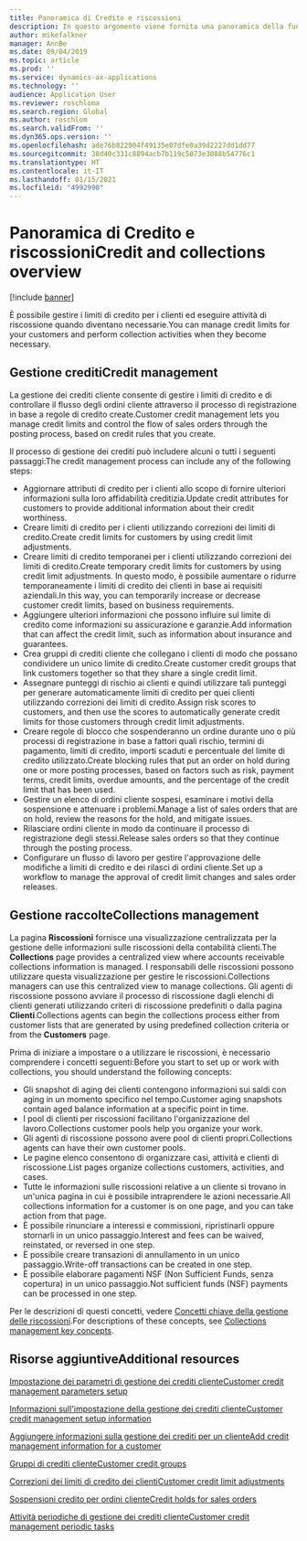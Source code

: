 ```yaml
---
title: Panoramica di Credito e riscossioni
description: In questo argomento viene fornita una panoramica della funzionalità Credito e riscossioni.
author: mikefalkner
manager: AnnBe
ms.date: 09/04/2019
ms.topic: article
ms.prod: ''
ms.service: dynamics-ax-applications
ms.technology: ''
audience: Application User
ms.reviewer: roschloma
ms.search.region: Global
ms.author: roschlom
ms.search.validFrom: ''
ms.dyn365.ops.version: ''
ms.openlocfilehash: ade76b822904f49135e07dfe0a39d2227dd1dd77
ms.sourcegitcommit: 38d40c331c8894acb7b119c5073e3088b54776c1
ms.translationtype: HT
ms.contentlocale: it-IT
ms.lasthandoff: 01/15/2021
ms.locfileid: "4992990"
---
```

# <a name="credit-and-collections-overview"></a><span data-ttu-id="98133-103">Panoramica di Credito e riscossioni</span><span class="sxs-lookup"><span data-stu-id="98133-103">Credit and collections overview</span></span>

[!include [banner](../includes/banner.md)]

<span data-ttu-id="98133-104">È possibile gestire i limiti di credito per i clienti ed eseguire attività di riscossione quando diventano necessarie.</span><span class="sxs-lookup"><span data-stu-id="98133-104">You can manage credit limits for your customers and perform collection activities when they become necessary.</span></span>

## <a name="credit-management"></a><span data-ttu-id="98133-105">Gestione crediti</span><span class="sxs-lookup"><span data-stu-id="98133-105">Credit management</span></span>

<span data-ttu-id="98133-106">La gestione dei crediti cliente consente di gestire i limiti di credito e di controllare il flusso degli ordini cliente attraverso il processo di registrazione in base a regole di credito create.</span><span class="sxs-lookup"><span data-stu-id="98133-106">Customer credit management lets you manage credit limits and control the flow of sales orders through the posting process, based on credit rules that you create.</span></span>

<span data-ttu-id="98133-107">Il processo di gestione dei crediti può includere alcuni o tutti i seguenti passaggi:</span><span class="sxs-lookup"><span data-stu-id="98133-107">The credit management process can include any of the following steps:</span></span>

- <span data-ttu-id="98133-108">Aggiornare attributi di credito per i clienti allo scopo di fornire ulteriori informazioni sulla loro affidabilità creditizia.</span><span class="sxs-lookup"><span data-stu-id="98133-108">Update credit attributes for customers to provide additional information about their credit worthiness.</span></span>
- <span data-ttu-id="98133-109">Creare limiti di credito per i clienti utilizzando correzioni dei limiti di credito.</span><span class="sxs-lookup"><span data-stu-id="98133-109">Create credit limits for customers by using credit limit adjustments.</span></span>
- <span data-ttu-id="98133-110">Creare limiti di credito temporanei per i clienti utilizzando correzioni dei limiti di credito.</span><span class="sxs-lookup"><span data-stu-id="98133-110">Create temporary credit limits for customers by using credit limit adjustments.</span></span> <span data-ttu-id="98133-111">In questo modo, è possibile aumentare o ridurre temporaneamente i limiti di credito dei clienti in base ai requisiti aziendali.</span><span class="sxs-lookup"><span data-stu-id="98133-111">In this way, you can temporarily increase or decrease customer credit limits, based on business requirements.</span></span>
- <span data-ttu-id="98133-112">Aggiungere ulteriori informazioni che possono influire sul limite di credito come informazioni su assicurazione e garanzie.</span><span class="sxs-lookup"><span data-stu-id="98133-112">Add information that can affect the credit limit, such as information about insurance and guarantees.</span></span>
- <span data-ttu-id="98133-113">Crea gruppi di crediti cliente che collegano i clienti di modo che possano condividere un unico limite di credito.</span><span class="sxs-lookup"><span data-stu-id="98133-113">Create customer credit groups that link customers together so that they share a single credit limit.</span></span>
- <span data-ttu-id="98133-114">Assegnare punteggi di rischio ai clienti e quindi utilizzare tali punteggi per generare automaticamente limiti di credito per quei clienti utilizzando correzioni dei limiti di credito.</span><span class="sxs-lookup"><span data-stu-id="98133-114">Assign risk scores to customers, and then use the scores to automatically generate credit limits for those customers through credit limit adjustments.</span></span>
- <span data-ttu-id="98133-115">Creare regole di blocco che sospenderanno un ordine durante uno o più processi di registrazione in base a fattori quali rischio, termini di pagamento, limiti di credito, importi scaduti e percentuale del limite di credito utilizzato.</span><span class="sxs-lookup"><span data-stu-id="98133-115">Create blocking rules that put an order on hold during one or more posting processes, based on factors such as risk, payment terms, credit limits, overdue amounts, and the percentage of the credit limit that has been used.</span></span>
- <span data-ttu-id="98133-116">Gestire un elenco di ordini cliente sospesi, esaminare i motivi della sospensione e attenuare i problemi.</span><span class="sxs-lookup"><span data-stu-id="98133-116">Manage a list of sales orders that are on hold, review the reasons for the hold, and mitigate issues.</span></span>
- <span data-ttu-id="98133-117">Rilasciare ordini cliente in modo da continuare il processo di registrazione degli stessi.</span><span class="sxs-lookup"><span data-stu-id="98133-117">Release sales orders so that they continue through the posting process.</span></span>
- <span data-ttu-id="98133-118">Configurare un flusso di lavoro per gestire l'approvazione delle modifiche a limiti di credito e dei rilasci di ordini cliente.</span><span class="sxs-lookup"><span data-stu-id="98133-118">Set up a workflow to manage the approval of credit limit changes and sales order releases.</span></span>

## <a name="collections-management"></a><span data-ttu-id="98133-119">Gestione raccolte</span><span class="sxs-lookup"><span data-stu-id="98133-119">Collections management</span></span>

<span data-ttu-id="98133-120">La pagina **Riscossioni** fornisce una visualizzazione centralizzata per la gestione delle informazioni sulle riscossioni della contabilità clienti.</span><span class="sxs-lookup"><span data-stu-id="98133-120">The **Collections** page provides a centralized view where accounts receivable collections information is managed.</span></span> <span data-ttu-id="98133-121">I responsabili delle riscossioni possono utilizzare questa visualizzazione per gestire le riscossioni.</span><span class="sxs-lookup"><span data-stu-id="98133-121">Collections managers can use this centralized view to manage collections.</span></span> <span data-ttu-id="98133-122">Gli agenti di riscossione possono avviare il processo di riscossione dagli elenchi di clienti generati utilizzando criteri di riscossione predefiniti o dalla pagina **Clienti**.</span><span class="sxs-lookup"><span data-stu-id="98133-122">Collections agents can begin the collections process either from customer lists that are generated by using predefined collection criteria or from the **Customers** page.</span></span>

<span data-ttu-id="98133-123">Prima di iniziare a impostare o a utilizzare le riscossioni, è necessario comprendere i concetti seguenti:</span><span class="sxs-lookup"><span data-stu-id="98133-123">Before you start to set up or work with collections, you should understand the following concepts:</span></span>

- <span data-ttu-id="98133-124">Gli snapshot di aging dei clienti contengono informazioni sui saldi con aging in un momento specifico nel tempo.</span><span class="sxs-lookup"><span data-stu-id="98133-124">Customer aging snapshots contain aged balance information at a specific point in time.</span></span>
- <span data-ttu-id="98133-125">I pool di clienti per riscossioni facilitano l'organizzazione del lavoro.</span><span class="sxs-lookup"><span data-stu-id="98133-125">Collections customer pools help you organize your work.</span></span>
- <span data-ttu-id="98133-126">Gli agenti di riscossione possono avere pool di clienti propri.</span><span class="sxs-lookup"><span data-stu-id="98133-126">Collections agents can have their own customer pools.</span></span>
- <span data-ttu-id="98133-127">Le pagine elenco consentono di organizzare casi, attività e clienti di riscossione.</span><span class="sxs-lookup"><span data-stu-id="98133-127">List pages organize collections customers, activities, and cases.</span></span>
- <span data-ttu-id="98133-128">Tutte le informazioni sulle riscossioni relative a un cliente si trovano in un'unica pagina in cui è possibile intraprendere le azioni necessarie.</span><span class="sxs-lookup"><span data-stu-id="98133-128">All collections information for a customer is on one page, and you can take action from that page.</span></span>
- <span data-ttu-id="98133-129">È possibile rinunciare a interessi e commissioni, ripristinarli oppure stornarli in un unico passaggio.</span><span class="sxs-lookup"><span data-stu-id="98133-129">Interest and fees can be waived, reinstated, or reversed in one step.</span></span>
- <span data-ttu-id="98133-130">È possibile creare transazioni di annullamento in un unico passaggio.</span><span class="sxs-lookup"><span data-stu-id="98133-130">Write-off transactions can be created in one step.</span></span>
- <span data-ttu-id="98133-131">È possibile elaborare pagamenti NSF (Non Sufficient Funds, senza copertura) in un unico passaggio.</span><span class="sxs-lookup"><span data-stu-id="98133-131">Not sufficient funds (NSF) payments can be processed in one step.</span></span>

<span data-ttu-id="98133-132">Per le descrizioni di questi concetti, vedere [Concetti chiave della gestione delle riscossioni](./cm-collections-concepts.md).</span><span class="sxs-lookup"><span data-stu-id="98133-132">For descriptions of these concepts, see [Collections management key concepts](./cm-collections-concepts.md).</span></span>

## <a name="additional-resources"></a><span data-ttu-id="98133-133">Risorse aggiuntive</span><span class="sxs-lookup"><span data-stu-id="98133-133">Additional resources</span></span>

[<span data-ttu-id="98133-134">Impostazione dei parametri di gestione dei crediti cliente</span><span class="sxs-lookup"><span data-stu-id="98133-134">Customer credit management parameters setup</span></span>](./cm-credit-mgmt-setup.md)

[<span data-ttu-id="98133-135">Informazioni sull'impostazione della gestione dei crediti cliente</span><span class="sxs-lookup"><span data-stu-id="98133-135">Customer credit management setup information</span></span>](./cm-setup-information.md)

[<span data-ttu-id="98133-136">Aggiungere informazioni sulla gestione dei crediti per un cliente</span><span class="sxs-lookup"><span data-stu-id="98133-136">Add credit management information for a customer</span></span>](./cm-add-credit-mgmt-information-customer.md)

[<span data-ttu-id="98133-137">Gruppi di crediti cliente</span><span class="sxs-lookup"><span data-stu-id="98133-137">Customer credit groups</span></span>](./cm-customer-credit-groups.md)

[<span data-ttu-id="98133-138">Correzioni dei limiti di credito dei clienti</span><span class="sxs-lookup"><span data-stu-id="98133-138">Customer credit limit adjustments</span></span>](./cm-credit-limit-adjustments.md)

[<span data-ttu-id="98133-139">Sospensioni credito per ordini cliente</span><span class="sxs-lookup"><span data-stu-id="98133-139">Credit holds for sales orders</span></span>](./cm-sales-order-credit-holds.md)

[<span data-ttu-id="98133-140">Attività periodiche di gestione dei crediti cliente</span><span class="sxs-lookup"><span data-stu-id="98133-140">Customer credit management periodic tasks</span></span>](./cm-periodic-tasks.md)
